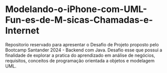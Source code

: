 # Modelando-o-iPhone-com-UML-Fun-es-de-M-sicas-Chamadas-e-Internet
Repositorio reservado para apresentar o Desafio de Projeto proposto pelo Bootcamp Santander 2024 - Backend com Java. Desafio esse que possui a finalidade de explorar a pratica do aprendizado em análise de negócios, requisitos, conceitos de programação orientada a objetos e modelagem UML. 

